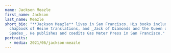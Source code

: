```yaml
---
name: Jackson Meazle
first_name: Jackson
last_name: Meazle
short_bio: "**Jackson Meazle** lives in San Francisco. His books include _HH_, a
  chapbook of Heine translations, and _Jack of Diamonds and the Queen of
  Spades_. He publishes and coedits Gas Meter Press in San Francisco."
portraits:
  - media: 2021/06/jackson-meazle
---
```

